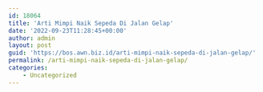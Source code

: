 ```yaml
---
id: 18064
title: 'Arti Mimpi Naik Sepeda Di Jalan Gelap'
date: '2022-09-23T11:28:45+00:00'
author: admin
layout: post
guid: 'https://bos.awn.biz.id/arti-mimpi-naik-sepeda-di-jalan-gelap/'
permalink: /arti-mimpi-naik-sepeda-di-jalan-gelap/
categories:
    - Uncategorized
---
```


